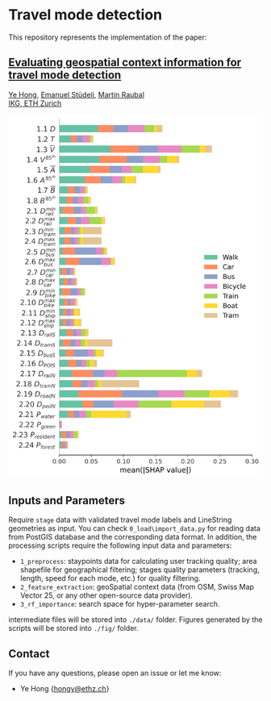 # Travel mode detection

This repository represents the implementation of the paper:

## [Evaluating geospatial context information for travel mode detection]()
[Ye Hong](https://scholar.google.com/citations?user=dnaRSnwAAAAJ&hl=en), [Emanuel Stüdeli](), [Martin Raubal](https://raubal.ethz.ch/)\
[IKG, ETH Zurich](https://gis.ethz.ch/en/)

![flowchart](fig/shap.png?raw=True)

<!-- ## Requirements and dependencies

This code has been tested on

- Python 3.9.12, Geopandas 0.12.2, trackintel 1.1.13, PyTorch 1.12.1

To create a virtual environment and install the required dependences please run:
```shell
    git clone https://github.com/mie-lab/location-mode-prediction
    cd location-mode-prediction
    conda env create -f environment.yml
    conda activate loc-mode-pred
```
in your working folder. -->

## Inputs and Parameters
Require `stage` data with validated travel mode labels and LineString geometries as input. You can check `0_load\import_data.py` for reading data from PostGIS database and the corresponding data format. In addition, the processing scripts require the following input data and parameters:
- `1_preprocess`: staypoints data for calculating user tracking quality; area shapefile for geographical filtering; stages quality parameters (tracking, length, speed for each mode, etc.) for quality filtering.
- `2_feature_extraction`: geoSpatial context data (from OSM, Swiss Map Vector 25, or any other open-source data provider).
- `3_rf_importance`: search space for hyper-parameter search.

intermediate files will be stored into `./data/` folder. Figures generated by the scripts will be stored into `./fig/` folder.


## Contact
If you have any questions, please open an issue or let me know: 
- Ye Hong {hongy@ethz.ch}

